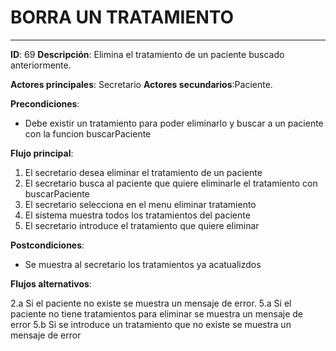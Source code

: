 # BORRA UN TRATAMIENTO
---
**ID**: 69 **Descripción**: Elimina el tratamiento de un paciente buscado anteriormente.

**Actores principales**: Secretario **Actores secundarios**:Paciente.

**Precondiciones**:

   * Debe existir un tratamiento para poder eliminarlo y buscar a un paciente con la funcion buscarPaciente

**Flujo principal**:

 1. El secretario desea eliminar el tratamiento de un paciente
 2. El secretario busca al paciente que quiere eliminarle el tratamiento con buscarPaciente
 3. El secretario selecciona en el menu eliminar tratamiento
 4. El sistema muestra todos los tratamientos del paciente
 5. El secretario introduce el tratamiento que quiere eliminar

**Postcondiciones**:

   * Se muestra al secretario los tratamientos ya acatualizdos

**Flujos alternativos**:

 2.a Si el paciente no existe se muestra un mensaje de error.
 5.a Si el paciente no tiene tratamientos para eliminar se muestra un mensaje de error
 5.b Si se introduce un tratamiento que no existe se muestra un mensaje de error


